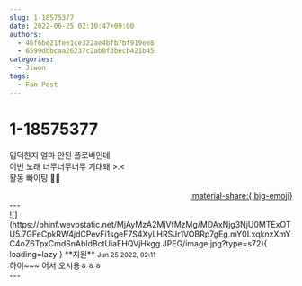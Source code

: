 ```yaml
---
slug: 1-18575377
date: 2022-06-25 02:10:47+09:00
authors:
  - 46f6be21fee1ce322ae4bfb7bf919ee8
  - 6599dbbcaa26237c2ab0f3becb421b45
categories:
  - Jiwon
tags:
  - Fan Post
---
```


# 1-18575377

<div class="post-container" markdown="1">
<div class="content-container md-sidebar__scrollwrap" markdown="1">

입덕한지 얼마 안된 플로버인데<br>이번 노래 너무너무너무 기대돼 &gt;.&lt;<br>활동 빠이팅 🫶🏻

</div>
</div>

<div style="text-align: right;" markdown="1">
<a href="https://weverse.io/fromis9/fanpost/1-18575377" style="text-align: right;">:material-share:{.big-emoji}</a>
</div>
---

<div class="comments-container md-sidebar__scrollwrap" markdown="1">
<div class="comment" markdown="1">
<div class='id-container' markdown="1">
![](https://phinf.wevpstatic.net/MjAyMzA2MjVfMzMg/MDAxNjg3NjU0MTExOTU5.7GFeCpkRW4jdCPevFi1sgeF7S4XyLHRSJr1VOBRp7gEg.mY0LxqknzXmYC4oZ6TpxCmdSnAbldBctUiaEHQVjHkgg.JPEG/image.jpg?type=s72){ loading=lazy }
**<span class="artist">지원</span>** <small>Jun 25 2022, 02:11</small><br>
</div>
<div class='comment-body' markdown="1">
하이~~~ 어서 오시용ㅎㅎㅎ
</div>
</div>
</div>
---
